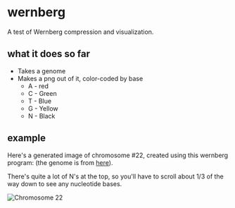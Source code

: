 # wernberg
A test of Wernberg compression and visualization.

## what it does so far
* Takes a genome
* Makes a png out of it, color-coded by base
    * A - red
    * C - Green
    * T - Blue
    * G - Yellow
    * N - Black
    
## example
Here's a generated image of chromosome #22, created using this wernberg program: (the genome is from [here](ftp://ftp.ncbi.nlm.nih.gov/genomes/H_sapiens/Assembled_chromosomes/seq/)).

There's quite a lot of N's at the top, so you'll have to scroll about 1/3 of the way down to see any nucleotide bases.





![Chromosome 22][chr22]

[chr22]: https://github.com/engenomics/wernberg/blob/master/g.png?raw=true
